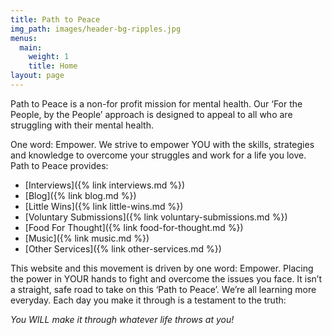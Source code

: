 ```yaml
---
title: Path to Peace
img_path: images/header-bg-ripples.jpg
menus:
  main:
    weight: 1
    title: Home
layout: page
---
```


Path to Peace is a non-for profit mission for mental health. Our ‘For the People, by the People’ approach is designed to appeal to all who are struggling with their mental health.

One word: Empower. We strive to empower YOU with the skills, strategies and knowledge to overcome your struggles and work for a life you love. Path to Peace provides:

* [Interviews]({% link interviews.md %})
* [Blog]({% link blog.md %})
* [Little Wins]({% link little-wins.md %})
* [Voluntary Submissions]({% link voluntary-submissions.md %})
* [Food For Thought]({% link food-for-thought.md %})
* [Music]({% link music.md %})
* [Other Services]({% link other-services.md %})

This website and this movement is driven by one word: Empower. Placing the power in YOUR hands to fight and overcome the issues you face. It isn’t a straight, safe road to take on this ‘Path to Peace’. We’re all learning more everyday. Each day you make it through is a testament to the truth:

*You WILL make it through whatever life throws at you!*
